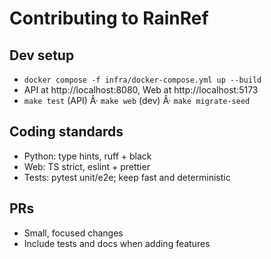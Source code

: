 ﻿# Contributing to RainRef

## Dev setup
- `docker compose -f infra/docker-compose.yml up --build`
- API at http://localhost:8080, Web at http://localhost:5173
- `make test` (API) Â· `make web` (dev) Â· `make migrate-seed`

## Coding standards
- Python: type hints, ruff + black
- Web: TS strict, eslint + prettier
- Tests: pytest unit/e2e; keep fast and deterministic

## PRs
- Small, focused changes
- Include tests and docs when adding features

